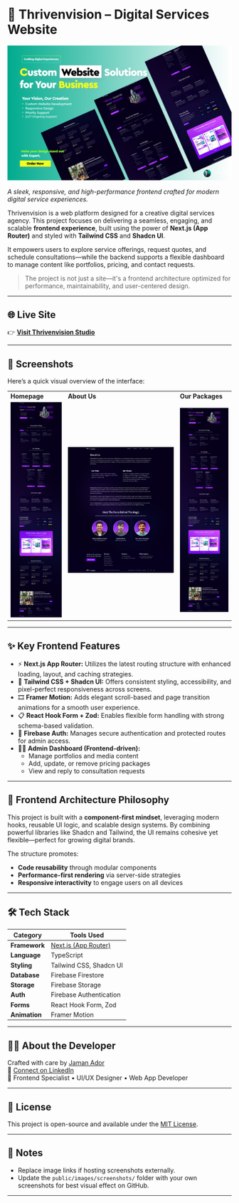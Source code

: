 # 🚀 Thrivenvision – Digital Services Website

![Thrivenvision Preview](./public/images/screenshots/thrivenvisioncover.png)  

*A sleek, responsive, and high-performance frontend crafted for modern digital service experiences.*

Thrivenvision is a web platform designed for a creative digital services agency. This project focuses on delivering a seamless, engaging, and scalable **frontend experience**, built using the power of **Next.js (App Router)** and styled with **Tailwind CSS** and **Shadcn UI**. 

It empowers users to explore service offerings, request quotes, and schedule consultations—while the backend supports a flexible dashboard to manage content like portfolios, pricing, and contact requests.

> The project is not just a site—it's a frontend architecture optimized for performance, maintainability, and user-centered design.

---

## 🌐 Live Site

👉 **[Visit Thrivenvision Studio](https://www.thrivenvision.studio/)**

---

## 📸 Screenshots

Here’s a quick visual overview of the interface:

<table>
  <tr>
    <td><strong>Homepage</strong></td>
    <td><strong>About Us</strong></td>
    <td><strong>Our Packages</strong></td>
  </tr>
  <tr>
    <td><img src="./public/images/screenshots/thrivenvision1.png" alt="Homepage" width="100%"/></td>
    <td><img src="./public/images/screenshots/thrivenvision2.png" alt="About Us" width="100%"/></td>
    <td><img src="./public/images/screenshots/thrivenvision4.png" alt="Our Services" width="100%"/></td>
  </tr>
</table>

---

## ✨ Key Frontend Features

- ⚡ **Next.js App Router:** Utilizes the latest routing structure with enhanced loading, layout, and caching strategies.
- 🎨 **Tailwind CSS + Shadcn UI:** Offers consistent styling, accessibility, and pixel-perfect responsiveness across screens.
- 🎞️ **Framer Motion:** Adds elegant scroll-based and page transition animations for a smooth user experience.
- 📋 **React Hook Form + Zod:** Enables flexible form handling with strong schema-based validation.
- 🔐 **Firebase Auth:** Manages secure authentication and protected routes for admin access.
- 🧑‍💼 **Admin Dashboard (Frontend-driven):**
  - Manage portfolios and media content
  - Add, update, or remove pricing packages
  - View and reply to consultation requests

---

## 🧠 Frontend Architecture Philosophy

This project is built with a **component-first mindset**, leveraging modern hooks, reusable UI logic, and scalable design systems. By combining powerful libraries like Shadcn and Tailwind, the UI remains cohesive yet flexible—perfect for growing digital brands.

The structure promotes:
- **Code reusability** through modular components
- **Performance-first rendering** via server-side strategies
- **Responsive interactivity** to engage users on all devices

---

## 🛠 Tech Stack

| Category         | Tools Used                                 |
|------------------|---------------------------------------------|
| **Framework**    | [Next.js (App Router)](https://nextjs.org/) |
| **Language**     | TypeScript                                  |
| **Styling**      | Tailwind CSS, Shadcn UI                     |
| **Database**     | Firebase Firestore                          |
| **Storage**      | Firebase Storage                            |
| **Auth**         | Firebase Authentication                     |
| **Forms**        | React Hook Form, Zod                        |
| **Animation**    | Framer Motion                               |

---

## 🧑‍💻 About the Developer

Crafted with care by [Jaman Ador](https://jamanador.web.app/)  
🔗 [Connect on LinkedIn](https://www.linkedin.com/in/jamaanador/)  
💼 Frontend Specialist • UI/UX Designer • Web App Developer

---

## 📄 License

This project is open-source and available under the [MIT License](LICENSE).

---

## 📢 Notes

- Replace image links if hosting screenshots externally.
- Update the `public/images/screenshots/` folder with your own screenshots for best visual effect on GitHub.

---

